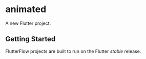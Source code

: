 # animated

A new Flutter project.

## Getting Started

FlutterFlow projects are built to run on the Flutter _stable_ release.
